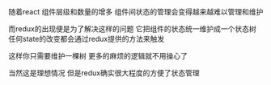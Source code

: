 随着react 组件层级和数量的增多 组件间状态的管理会变得越来越难以管理和维护

而redux的出现便是为了解决这样的问题 它把组件的状态统一维护成一个状态树 任何state的改变都会通过redux提供的方法来触发

这样你只需要维护一棵树 更多的麻烦的逻辑就不用操心了

当然这是理想情况 但是redux确实很大程度的方便了状态管理